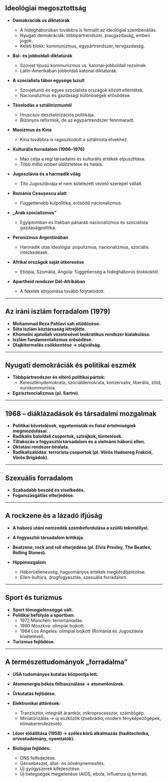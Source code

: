 ## Ideológiai megosztottság
- **Demokráciák vs diktatúrák**  
  - A hidegháborúban továbbra is fennállt az ideológiai szembenállás.  
  - Nyugati demokráciák: többpártrendszer, piacgazdaság, emberi jogok.  
  - Keleti blokk: kommunizmus, egypártrendszer, tervgazdaság.  

- **Bal- és jobboldali diktatúrák**  
  - Szovjet típusú kommunizmus vs. katonai-jobboldali rezsimek.  
  - Latin-Amerikában jobboldali katonai diktatúrák.  

- **A szocialista tábor egysége lazult**  
  - Szovjetunió és egyes szocialista országok között ellentétek.  
  - Nacionalizmus és gazdasági különbségek erősödése.  

- **Távolodás a sztálinizmustól**  
  - Hruscsov desztalinizációs politikája.  
  - Bizonyos reformok, de az egypártrendszer fennmaradt.  

- **Maoizmus és Kína**  
  - Kína továbbra is ragaszkodott a sztálinista elvekhez.  

- **Kulturális forradalom (1966–1976)**  
  - Mao célja a régi társadalmi és kulturális értékek elpusztítása.  
  - Több millió ember üldöztetése és halála.  

- **Jugoszlávia és a harmadik világ**  
  - Tito Jugoszláviája el nem kötelezett vezető szerepet vállalt.  

- **Románia Ceaușescu alatt**  
  - Függetlenebb külpolitika, erősödő nacionalizmus.  

- **„Arab szocializmus”**  
  - Egyiptomban és Irakban pánarab nacionalizmus és szocialista gazdaságpolitika.  

- **Peronizmus Argentínában**  
  - Harmadik utas ideológia: populizmus, nacionalizmus, szociális intézkedések.  

- **Afrikai országok saját útkeresése**  
  - Etiópia, Szomália, Angola: függetlenség a hidegháborús blokkoktól.  

- **Apartheid rendszer Dél-Afrikában**  
  - A feketék elnyomása tovább folytatódott.  

---

## Az iráni iszlám forradalom (1979)
- **Mohammad Reza Pahlavi sah elüldözése.**  
- **Síita iszlám köztársaság létrejötte.**  
- **Khomeini ajatollah vezetésével teokratikus rendszer kialakulása.**  
- **Iszlám fundamentalizmus erősödése.**  
- **Olajkitermelés csökkentése → olajválság.**  

---

## Nyugati demokráciák és politikai eszmék
- **Többpártrendszer és eltérő politikai pártok:**  
  - Kereszténydemokrata, szociáldemokrata, konzervatív, liberális, zöld, eurokommunista.  
- **Egzisztencializmus (pl. Sartre).**  

---

## 1968 – diáklázadások és társadalmi mozgalmak
- **Politikai követelések, egyetemisták és fiatal értelmiségiek megmozdulásai.**  
- **Radikális baloldali csoportok, sztrájkok, tüntetések.**  
- **Tiltakozás a fogyasztói társadalom és a vietnámi háború ellen.**  
- **Oktatási rendszer bírálata.**  
- **Radikalizálódás: terrorista csoportok (pl. Vörös Hadsereg Frakció, Vörös Brigádok).**  

---

## Szexuális forradalom
- **Szabadabb beszéd és viselkedés.**  
- **Fogamzásgátlás elterjedése.**  

---

## A rockzene és a lázadó ifjúság
- **A háború utáni nemzedék szembefordulása a szülői tekintéllyel.**  
- **A fogyasztói társadalom kritikája.**  
- **Beatzene, rock and roll elterjedése (pl. Elvis Presley, The Beatles, Rolling Stones).**  

- **Hippimozgalom**  
  - Háborúellenesség, hagyományos értékek megkérdőjelezése.  
  - Ellen-kultúra, drogfogyasztás, szexuális forradalom.  

---

## Sport és turizmus
- **Sport tömegjelenséggé vált.**  
- **Politikai befolyás a sportban:**  
  - 1972 München: terrortámadás.  
  - 1980 Moszkva: olimpiai bojkott.  
  - 1984 Los Angeles: olimpiai bojkott (Románia és Jugoszlávia kivételével).  
- **Turizmus fejlődése.**  

---

## A természettudományok „forradalma”
- **USA tudományos kutatás központja lett.**  
- **Atomenergia békés felhasználása → atomerőművek.**  
- **Űrkutatás fejlődése.**  
- **Elektronikai áttörések:**  
  - Tranzisztor, integrált áramkör, mikroprocesszor, számítógép.  
  - Miniatürizálás → új eszközök (zsebrádió, modern fényképezőgépek, klímaberendezések).  

- **Lézer előállítása (1958) → széles körű alkalmazás (haditechnika, orvostudomány, nyomtatók).**  
- **Biológiai fejlődés:**  
  - DNS felfedezése.  
  - Génsebészet, állat- és növénynemesítés.  
  - Új gyógyszerek kifejlesztése.  
  - Új betegségek megjelenése (AIDS, ebola, influenza új formái).  